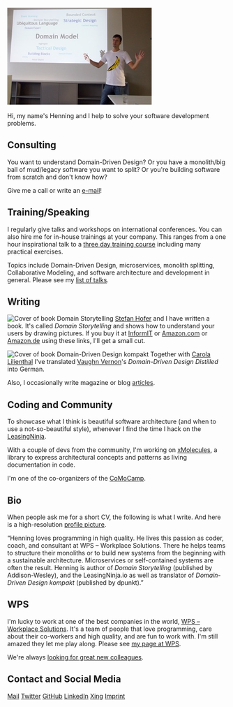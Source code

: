 ![Henning Schwentner giving a presentation](images/henning-presenting.jpg)

Hi, my name's Henning and I help to solve your software development problems.

## Consulting

You want to understand Domain-Driven Design?
Or you have a monolith/big ball of mud/legacy software you want to split?
Or you're building software from scratch and don't know how?

Give me a call or write an [e-mail](mailto:hs@wps.de)!

## Training/Speaking

I regularly give talks and workshops on international conferences.
You can also hire me for in-house trainings at your company.
This ranges from a one hour inspirational talk to a [three day training course](https://www.wps.de/ddd) including many practical exercises.

Topics include Domain-Driven Design, microservices, monolith splitting, Collaborative Modeling, and software architecture and development in general.
Please see my [list of talks](https://sessionize.com/hschwentner/).

## Writing

![Cover of book *Domain Storytelling*](https://www.informit.com/ShowCover.aspx?isbn=9780137458912&type=f) [Stefan Hofer](https://www.wps.de/sh) and I have written a book. It's called *Domain Storytelling* and shows how to understand your users by drawing pictures. If you buy it at [InformIT]() or [Amazon.com](https://amzn.to/3nF34nI) or [Amazon.de](https://amzn.to/2ZrcpWc) using these links, I'll get a small cut.

![Cover of book *Domain-Driven Design kompakt*](https://dpunkt.de/wp-content/uploads/2020/07/12841-scaled-200x291.jpg) Together with [Carola Lilienthal](https://www.wps.de/cl) I've translated [Vaughn Vernon](https://vaughnvernon.com)'s *Domain-Driven Design Distilled* into German.

Also, I occasionally write magazine or blog [articles](/articles).

## Coding and Community

To showcase what I think is beautiful software architecture (and when to use a not-so-beautiful style), whenever I find the time I hack on the [LeasingNinja](https://leasingninja.io).

With a couple of devs from the community, I'm working on [xMolecules](https://xmolecules.org), a library to express architectural concepts and patterns as living documentation in code.

I'm one of the co-organizers of the [CoMoCamp](https://comocamp.org).

## Bio

When people ask me for a short CV, the following is what I write. And here is a high-resolution [profile picture](images/HenningSchwentner251.jpg).

“Henning loves programming in high quality. He lives this passion as coder, coach, and consultant at WPS – Workplace Solutions. There he helps teams to structure their monoliths or to build new systems from the beginning with a sustainable architecture. Microservices or self-contained systems are often the result. Henning is author of *Domain Storytelling* (published by Addison-Wesley), and the LeasingNinja.io as well as translator of *Domain-Driven Design kompakt* (published by dpunkt).”

## WPS

I'm lucky to work at one of the best companies in the world, [WPS – Workplace Solutions](https://wps.de).
It's a team of people that love programming, care about their co-workers and high quality, and are fun to work with.
I'm still amazed they let me play along.
Please see [my page at WPS](https://www.wps.de/hs).

We're always [looking for great new colleagues](https://www.wps.de/jobs).

## Contact and Social Media

[Mail](mailto:hs@wps.de)
[Twitter](https://twitter.com/hschwentner)
[GitHub](https://github.com/hschwentner)
[LinkedIn](https://www.linkedin.com/in/henningschwentner)
[Xing](https://www.xing.com/profile/JHenning_Schwentner)
[Imprint](https://www.wps.de/impressum/)

